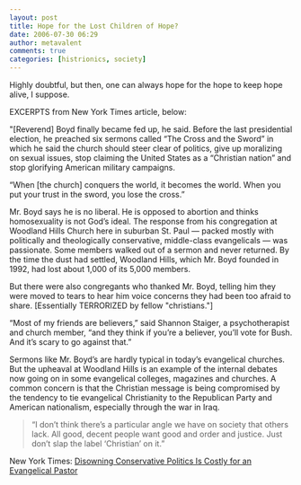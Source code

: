 ```yaml
---
layout: post
title: Hope for the Lost Children of Hope?
date: 2006-07-30 06:29
author: metavalent
comments: true
categories: [histrionics, society]
---
```

Highly doubtful, but then, one can always hope for the hope to keep hope alive, I suppose.

EXCERPTS from New York Times article, below:

"[Reverend] Boyd finally became fed up, he said. Before the last presidential election, he preached six sermons called “The Cross and the Sword” in which he said the church should steer clear of politics, give up moralizing on sexual issues, stop claiming the United States as a “Christian nation” and stop glorifying American military campaigns.

“When [the church] conquers the world, it becomes the world. When you put your trust in the sword, you lose the cross.”

Mr. Boyd says he is no liberal. He is opposed to abortion and thinks homosexuality is not God’s ideal. The response from his congregation at Woodland Hills Church here in suburban St. Paul — packed mostly with politically and theologically conservative, middle-class evangelicals — was passionate. Some members walked out of a sermon and never returned. By the time the dust had settled, Woodland Hills, which Mr. Boyd founded in 1992, had lost about 1,000 of its 5,000 members.

But there were also congregants who thanked Mr. Boyd, telling him they were moved to tears to hear him voice concerns they had been too afraid to share. [Essentially TERRORIZED by fellow "christians."]

“Most of my friends are believers,” said Shannon Staiger, a psychotherapist and church member, “and they think if you’re a believer, you’ll vote for Bush. And it’s scary to go against that.” 

Sermons like Mr. Boyd’s are hardly typical in today’s evangelical churches. But the upheaval at Woodland Hills is an example of the internal debates now going on in some evangelical colleges, magazines and churches. A common concern is that the Christian message is being compromised by the tendency to tie evangelical Christianity to the Republican Party and American nationalism, especially through the war in Iraq.

<blockquote>“I don’t think there’s a particular angle we have on society that others lack. All good, decent people want good and order and justice. Just don’t slap the label ‘Christian’ on it.”</blockquote>

New York Times: <a href="http://www.nytimes.com/2006/07/30/us/30pastor.html?hp%26ex=1154232000%26en=fc81bfdd0ee7feb1%26ei=5094%26partner=homepage">Disowning Conservative Politics Is Costly for an Evangelical Pastor</a>
